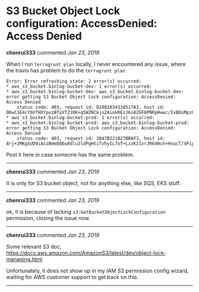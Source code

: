 # S3 Bucket Object Lock configuration: AccessDenied: Access Denied

**chenrui333** commented *Jan 23, 2019*

When I run `terragrunt plan` locally, I never encountered any issue, where the travis has problem to do the `terragrunt plan`. 

```
Error: Error refreshing state: 2 error(s) occurred:
* aws_s3_bucket.binlog-bucket-dev: 1 error(s) occurred:
* aws_s3_bucket.binlog-bucket-dev: aws_s3_bucket.binlog-bucket-dev: error getting S3 Bucket Object Lock configuration: AccessDenied: Access Denied
	status code: 403, request id: B2081034338517A3, host id: DKwC1E4cYbVfHXYpvzBTyVfZzOK+q5WZNCkjo2AiokREzJ6i8ZGF8PNRpHwwc/IvBDsMpz0jSEE=
* aws_s3_bucket.binlog-bucket-prod: 1 error(s) occurred:
* aws_s3_bucket.binlog-bucket-prod: aws_s3_bucket.binlog-bucket-prod: error getting S3 Bucket Object Lock configuration: AccessDenied: Access Denied
	status code: 403, request id: 3847B221027BBAF3, host id: 8rj+2MKgSUD9iAsiNmeDQEw8dlu3ldPgHtiTvhyIL7oT+LzzK21xrJR64Hch+HnacT/VPipOSqM=
```

Post it here in case someone has the same problem.
<br />
***


**chenrui333** commented *Jan 23, 2019*

It is only for S3 bucket object, not for anything else, like SQS, EKS stuff.
***

**chenrui333** commented *Jan 23, 2019*

ok, it is because of lacking `s3:GetBucketObjectLockConfiguration` permission, closing the issue now.
***

**chenrui333** commented *Jan 23, 2019*

Some relevant S3 doc, https://docs.aws.amazon.com/AmazonS3/latest/dev/object-lock-managing.html

Unfortunately, it does not show up in my IAM S3 permission config wizard, waiting for AWS customer support to get back on this. 
***

